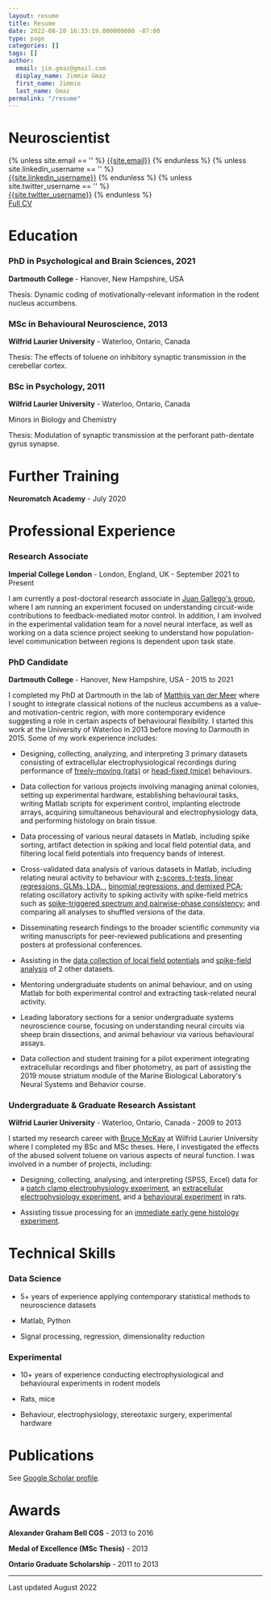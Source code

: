 ```yaml
---
layout: resume
title: Resume
date: 2022-08-20 16:33:19.000000000 -07:00
type: page
categories: []
tags: []
author:
  email: jim.gmaz@gmail.com
  display_name: Jimmie Gmaz
  first_name: Jimmie
  last_name: Gmaz
permalink: "/resume"
---
```

# Neuroscientist

<div class="column is-full is-size-4">
{% unless site.email == '' %}
<a href="mailto:{{site.email}}" target="_blank" class="has-text-black"><i class="fas fa-envelope"></i> {{site.email}}</a>
{% endunless %}
{% unless site.linkedin_username == '' %}
<br />
<a href="http://www.linkedin.com/in/{{site.linkedin_username}}" target="_blank" class="has-text-black"><i class="fab fa-linkedin"></i> {{site.linkedin_username}}</a>
{% endunless %}
{% unless site.twitter_username == '' %}
<br />
<a href="http://www.twitter.com/{{site.twitter_username}}" target="_blank" class="has-text-black"><i class="fab fa-twitter"></i> {{site.twitter_username}}</a>
{% endunless %}
<!-- {% unless site.github_username == '' %}
<br />
<a href="http://www.github.com/{{site.github_username}}" target="_blank" class="has-text-black"><i class="fab fa-github"></i> {{site.github_username}}</a>
{% endunless %} -->
<br />
<a href="/assets/images/Jimmie Gmaz - web CV.pdf" target="_blank" class="has-text-black"><i class="fas fa-file-pdf"></i> Full CV</a>
</div>

# Education

### PhD in Psychological and Brain Sciences, 2021

**Dartmouth College** - Hanover, New Hampshire, USA

Thesis:
Dynamic coding of motivationally-relevant information in the rodent nucleus accumbens.

### MSc in Behavioural Neuroscience, 2013

**Wilfrid Laurier University** - Waterloo, Ontario, Canada

Thesis:
The effects of toluene on inhibitory synaptic transmission in the cerebellar cortex.

### BSc in Psychology, 2011

**Wilfrid Laurier University** - Waterloo, Ontario, Canada

Minors in Biology and Chemistry

Thesis:
Modulation of synaptic transmission at the perforant path-dentate gyrus synapse.

# Further Training

**Neuromatch Academy** - July 2020

# Professional Experience

### Research Associate

**Imperial College London** - London, England, UK - September 2021 to Present

I am currently a post-doctoral research associate in <a href="https://beneuro.ic.ac.uk/" target="_blank">Juan Gallego's group</a>, where I am running an experiment focused on understanding circuit-wide contributions to feedback-mediated motor control. In addition, I am involved in the experimental validation team for a novel neural interface, as well as working on a data science project seeking to understand how population-level communication between regions is dependent upon task state.

### PhD Candidate

**Dartmouth College** - Hanover, New Hampshire, USA - 2015 to 2021

I completed my PhD at Dartmouth in the lab of <a href="http://www.vandermeerlab.org/" target="_blank">Matthijs van der Meer</a> where I sought to integrate classical notions of the nucleus accumbens as a value- and motivation-centric region, with more contemporary evidence suggesting a role in certain aspects of behavioural flexibility. I started this work at the University of Waterloo in 2013 before moving to Darmouth in 2015. Some of my work experience includes:

* Designing, collecting, analyzing, and interpreting 3 primary datasets consisting of extracellular electrophysiological recordings during performance of <a href="https://elifesciences.org/articles/37275" target="_blank">freely-moving (rats)</a> or <a href="https://journals.plos.org/plosbiology/article?id=10.1371/journal.pbio.3001338" target="_blank">head-fixed (mice)</a> behaviours.

* Data collection for various projects involving managing animal colonies, setting up experimental hardware, establishing behavioural tasks, writing Matlab scripts for experiment control, implanting electrode arrays, acquiring simultaneous behavioural and electrophysiology data, and performing histology on brain tissue.

* Data processing of various neural datasets in Matlab, including spike sorting, artifact detection in spiking and local field potential data, and filtering local field potentials into frequency bands of interest.

* Cross-validated data analysis of various datasets in Matlab, including relating neural activity to behaviour with <a href="https://elifesciences.org/articles/37275" target="_blank">z-scores, t-tests, linear regressions, GLMs, LDA, </a>, <a href="https://journals.plos.org/plosbiology/article?id=10.1371/journal.pbio.3001338" target="_blank">binomial regressions, and demixed PCA</a>; relating oscillatory activity to spiking activity with spike-field metrics such as <a href="https://www.proquest.com/openview/1178c64cfc02ef12989bee1bfc0953ad/1?pq-origsite=gscholar&cbl=18750&diss=y" target="_blank">spike-triggered spectrum and pairwise-phase consistency</a>; and comparing all analyses to shuffled versions of the data.

* Disseminating research findings to the broader scientific community via writing manuscripts for peer-reviewed publications and presenting posters at professional conferences.

* Assisting in the <a href="https://www.jneurosci.org/content/37/33/7962.abstract" target="_blank">data collection of local field potentials</a> and <a href="https://www.biorxiv.org/content/10.1101/617233v1.abstract" target="_blank">spike-field analysis</a> of 2 other datasets.

* Mentoring undergraduate students on animal behaviour, and on using Matlab for both experimental control and extracting task-related neural activity.

* Leading laboratory sections for a senior undergraduate systems neuroscience course, focusing on understanding neural circuits via sheep brain dissections, and animal behaviour via various behavioural assays.

* Data collection and student training for a pilot experiment integrating extracellular recordings and fiber photometry, as part of assisting the 2019 mouse striatum module of the Marine Biological Laboratory's Neural Systems and Behavior course. 

### Undergraduate & Graduate Research Assistant

**Wilfrid Laurier University** - Waterloo, Ontario, Canada - 2009 to 2013

I started my research career with <a href="https://www.wlu.ca/academics/faculties/faculty-of-science/faculty-profiles/bruce-mckay/index.html" target="_blank">Bruce McKay</a> at Wilfrid Laurier University where I completed my BSc and MSc theses. Here, I investigated the effects of the abused solvent toluene on various aspects of neural function. I was involved in a number of projects, including:

* Designing, collecting, analysing, and interpreting (SPSS, Excel) data for a <a href="https://www.sciencedirect.com/science/article/abs/pii/S0304394013010835" target="_blank">patch clamp electrophysiology experiment</a>, an <a href="https://www.sciencedirect.com/science/article/abs/pii/S0892036212000542" target="_blank">extracellular electrophysiology experiment</a>, and a <a href="https://journals.lww.com/behaviouralpharm/Abstract/2012/10000/Binge_inhalation_of_toluene_vapor_produces.4.aspx" target="_blank">behavioural experiment</a> in rats. 

* Assisting tissue processing for an <a href="https://www.sciencedirect.com/science/article/abs/pii/S0892036211002066" target="_blank">immediate early gene histology experiment</a>.

# Technical Skills

### Data Science
* 5+ years of experience applying contemporary statistical methods to neuroscience datasets

* Matlab, Python

* Signal processing, regression, dimensionality reduction

### Experimental
* 10+ years of experience conducting electrophysiological and behavioural experiments in rodent models

* Rats, mice

* Behaviour, electrophysiology, stereotaxic surgery, experimental hardware

# Publications

See <a href="https://scholar.google.com/citations?hl=en&user=7NL96I4AAAAJ&view_op=list_works&sortby=pubdate" target="_blank">Google Scholar profile</a>.

# Awards

**Alexander Graham Bell CGS** - 2013 to 2016

**Medal of Excellence (MSc Thesis)** - 2013

**Ontario Graduate Scholarship** - 2011 to 2013


<hr class="has-background-black" />

Last updated August 2022
